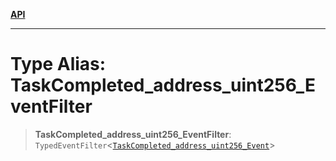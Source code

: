 [**API**](../../../README.md)

***

# Type Alias: TaskCompleted\_address\_uint256\_EventFilter

> **TaskCompleted\_address\_uint256\_EventFilter**: `TypedEventFilter`\<[`TaskCompleted_address_uint256_Event`](TaskCompleted_address_uint256_Event.md)\>
